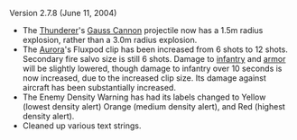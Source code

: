Version 2.7.8 (June 11, 2004)

- The [Thunderer](../vehicles/Thunderer.md)'s
  [Gauss Cannon](../items/Gauss_Cannon.md) projectile now has a 1.5m radius
  explosion, rather than a 3.0m radius explosion.
- The [Aurora](../vehicles/Aurora.md)'s Fluxpod clip has been increased from 6
  shots to 12 shots. Secondary fire salvo size is still 6 shots. Damage to
  [infantry](../terminology/Infantry.md) and [armor](../armor/index.md)
  will be slightly lowered, though damage to infantry over 10 seconds is now
  increased, due to the increased clip size. Its damage against aircraft has
  been substantially increased.
- The Enemy Density Warning has had its labels changed to Yellow (lowest density
  alert) Orange (medium density alert), and Red (highest density alert).
- Cleaned up various text strings.
